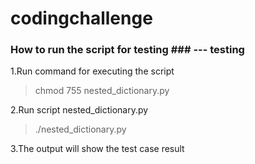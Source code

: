 # codingchallenge

### How to run the script for testing ### --- testing
1.Run command for executing the script 
>chmod 755 nested_dictionary.py

2.Run script nested_dictionary.py
>./nested_dictionary.py

3.The output will show the test case result
